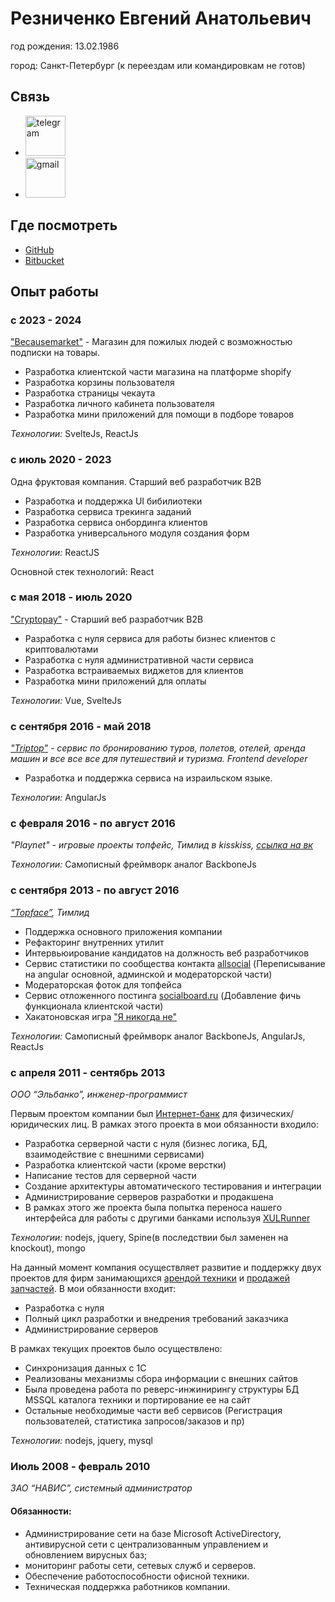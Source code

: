 # Резниченко Евгений Анатольевич

год рождения: 13.02.1986

город: Санкт-Петербург (к переездам или командировкам не готов)

## Связь
- <a href="https://t.me/kusakyky"><img src="https://upload.wikimedia.org/wikipedia/commons/thumb/8/82/Telegram_logo.svg/768px-Telegram_logo.svg.png" width="64" alt="telegram"/></a>
- <a href="mailto:kusakyky@gmail.com"><img src="https://upload.wikimedia.org/wikipedia/commons/thumb/7/7e/Gmail_icon_%282020%29.svg/768px-Gmail_icon_%282020%29.svg.png" width="64" alt="gmail"/></a>
</div>

## Где посмотреть
- [GitHub](https://github.io/zxcabs/)
- [Bitbucket](https://bitbucket.org/zxcabs/)

## Опыт работы

### c 2023 - 2024
["Becausemarket"](https://becausemarket.com/) - Магазин для пожилых людей с возможностью подписки на товары.

- Разработка клиентской части магазина на платформе shopify
- Разработка корзины пользователя
- Разработка страницы чекаута
- Разработка личного кабинета пользователя
- Разработка мини приложений для помощи в подборе товаров

_Технологии:_
SvelteJs, ReactJs

### c июль 2020 - 2023

Одна фруктовая компания. Старший веб разработчик B2B

- Разработка и поддержка UI бибилиотеки
- Разработка сервиса трекинга заданий
- Разработка сервиса онбординга клиентов
- Разработка универсального модуля создания форм

_Технологии:_
ReactJS

Основной стек технологий: React

### с мая 2018 - июль 2020

["Cryptopay"](https://business.cryptopay.me/) - Старший веб разработчик B2B 

- Разработка с нуля сервиса для работы бизнес клиентов с криптовалютами
- Разработка с нуля административной части сервиса
- Разработка встраиваемых виджетов для клиентов
- Разработка мини приложений для оплаты

_Технологии:_
Vue, SvelteJs

### с сентября 2016 - май 2018

_["Triptop"](http://trip-top.com/) - сервис по бронированию туров, полетов, отелей, аренда машин и все все все для путешествий и туризма. Frontend developer_

- Разработка и поддержка сервиса на израильском языке.

_Технологии:_
AngularJs

### c февраля 2016 - по август 2016

_"Playnet" - игровые проекты топфейс, Тимлид в kisskiss, [ссылка на вк](https://new.vk.com/ksskssmeow)_

_Технологии:_
Самописный фреймворк аналог BackboneJs

### с сентября 2013 - по август 2016

_[“Topface”](http://topface.com/), Тимлид_

- Поддержка основного приложения компании
- Рефакторинг внутренних утилит
- Интервьюирование кандидатов на должность веб разработчиков
- Сервис статистики по сообщества контакта [allsocial](http://allsocial.ru) (Переписывание на angular основной, админской и модераторской части)
- Модераторская фоток для топфейса
- Сервис отложенного постинга [socialboard.ru](http://socialboard.ru) (Добавление фичь функционала клиентской части)
- Хакатоновская игра ["Я никогда не"](https://vk.com/app5170296)

_Технологии:_
Самописный фреймворк аналог BackboneJs, AngularJs, ReactJs

### с апреля 2011 - сентябрь 2013

_ООО “Эльбанко”, инженер-программист_

Первым проектом компании был [Интернет-банк](http://elbanco.ru) для физических/юридических лиц. В рамках этого проекта в мои обязанности входило:

- Разработка серверной части с нуля (бизнес логика, БД, взаимодействие с внешними сервисами)
- Разработка клиентской части (кроме верстки)
- Написание тестов для серверной части
- Создание архитектуры автоматического тестирования и интеграции
- Администрирование серверов разработки и продакшена
- В рамках этого же проекта была попытка переноса нашего интерфейса для работы с другими банками используя [XULRunner](http://ru.wikipedia.org/wiki/XULRunner)

_Технологии:_
nodejs, jquery, Spine(в последствии был заменен на knockout), mongo

На данный момент компания осуществляет развитие и поддержку двух проектов для фирм занимающихся [арендой техники](http://promtexspb.ru) и [продажей запчастей](http://part-on.ru).
В мои обязанности входит:

- Разработка с нуля
- Полный цикл разработки и внедрения требований заказчика
- Администрирование серверов

В рамках текущих проектов было осуществлено:

- Синхронизация данных с 1С
- Реализованы механизмы сбора информации с внешних сайтов
- Была проведена работа по реверс-инжинирингу структуры БД MSSQL каталога техники и портирование ее на сайт
- Остальные необходимые части веб сервисов (Регистрация пользователей, статистика запросов/заказов и пр)

_Технологии:_
nodejs, jquery, mysql

### Июль 2008 - февраль  2010
_ЗАО “НАВИС”, системный администратор_
#### Обязанности:
- Администрирование сети на базе Microsoft ActiveDirectory, антивирусной сети с централизованным управлением и обновлением вирусных баз;
- мониторинг работы сети, сетевых служб и серверов.
- Обеспечение работоспособности офисной техники.
- Техническая поддержка работников компании.

